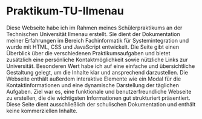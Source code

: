 # Praktikum-TU-Ilmenau
Diese Webseite habe ich im Rahmen meines Schülerpraktikums an der Technischen Universität Ilmenau erstellt. Sie dient der Dokumentation meiner Erfahrungen im Bereich Fachinformatik für Systemintegration und wurde mit HTML, CSS und JavaScript entwickelt. Die Seite gibt einen Überblick über die verschiedenen Praktikumsaufgaben und bietet zusätzlich eine persönliche Kontaktmöglichkeit sowie nützliche Links zur Universität. Besonderen Wert habe ich auf eine einfache und übersichtliche Gestaltung gelegt, um die Inhalte klar und ansprechend darzustellen. Die Webseite enthält außerdem interaktive Elemente wie ein Modal für die Kontaktinformationen und eine dynamische Darstellung der täglichen Aufgaben. Ziel war es, eine funktionale und benutzerfreundliche Webseite zu erstellen, die die wichtigsten Informationen gut strukturiert präsentiert. Diese Seite dient ausschließlich der schulischen Dokumentation und enthält keine kommerziellen Inhalte.
